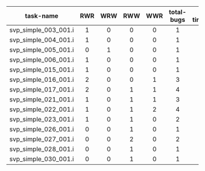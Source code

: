 | task-name | RWR | WRW | RWW | WWR | total-bugs | total time(ms) |
| :---: | :---: | :---: | :---: | :---: | :---: | :---: | 
| svp_simple_003_001.i | 1 | 0 | 0 | 0 | 1 | 1504 |
| svp_simple_004_001.i | 1 | 0 | 0 | 0 | 1 | 60 |
| svp_simple_005_001.i | 0 | 1 | 0 | 0 | 1 | 244 |
| svp_simple_006_001.i | 1 | 0 | 0 | 0 | 1 | 343 |
| svp_simple_015_001.i | 1 | 0 | 0 | 0 | 1 | 51 |
| svp_simple_016_001.i | 2 | 0 | 0 | 1 | 3 | 33 |
| svp_simple_017_001.i | 2 | 0 | 1 | 1 | 4 | 317 |
| svp_simple_021_001.i | 1 | 0 | 1 | 1 | 3 | 125 |
| svp_simple_022_001.i | 1 | 0 | 1 | 2 | 4 | 157 |
| svp_simple_023_001.i | 1 | 0 | 1 | 0 | 2 | 42 |
| svp_simple_026_001.i | 0 | 0 | 1 | 0 | 1 | 49 |
| svp_simple_027_001.i | 0 | 0 | 2 | 0 | 2 | 42 |
| svp_simple_028_001.i | 0 | 0 | 1 | 0 | 1 | 41 |
| svp_simple_030_001.i | 0 | 0 | 1 | 0 | 1 | 56 |
